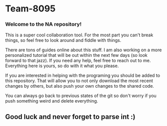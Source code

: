 # Team-8095

### Welcome to the NA repository! 

This is a super cool collaboration tool. For the most part you can't break things, so feel free to look around and fiddle with things. 

There are tons of guides online about this stuff. I am also working on a more personalized tutorial that will be out within the next few days (so look forward to that jazz). If you need any help, feel free to reach out to me. Everything here is yours, so do with it what you please.

If you are interested in helping with the programing you should be added to this repository. That will allow you to not only download the most recent changes by others, but also push your own changes to the shared code.

You can always go back to previous states of the git so don't worry if you push something weird and delete everything. 

## Good luck and never forget to parse int :)

